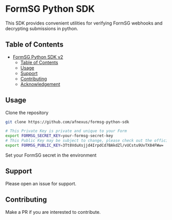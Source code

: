 # FormSG Python SDK

This SDK provides convenient utilities for verifying FormSG webhooks and decrypting submissions in python.

## Table of Contents

- [FormSG Python SDK v2](#formsg-python-sdk-v2)
  - [Table of Contents](#table-of-contents)
  - [Usage](#usage)
  - [Support](#support)
  - [Contributing](#contributing)
  - [Acknowledgement](#acknowledgement)

## Usage

Clone the repository

```sh
git clone https://github.com/afnexus/formsg-python-sdk

# This Private Key is private and unique to your Form
export FORMSG_SECRET_KEY=your-formsg-secret-key
# This Public Key may be subject to change, please check out the official FormSG Javascript SDK for the latest Public Key
export FORMSG_PUBLIC_KEY=3Tt8VduXsjjd4IrpdCd7BAkdZl/vUCstu9UvTX84FWw=
```

Set your FormSG secret in the environment 

## Support

Please open an issue for support.

## Contributing

Make a PR if you are interested to contribute.

